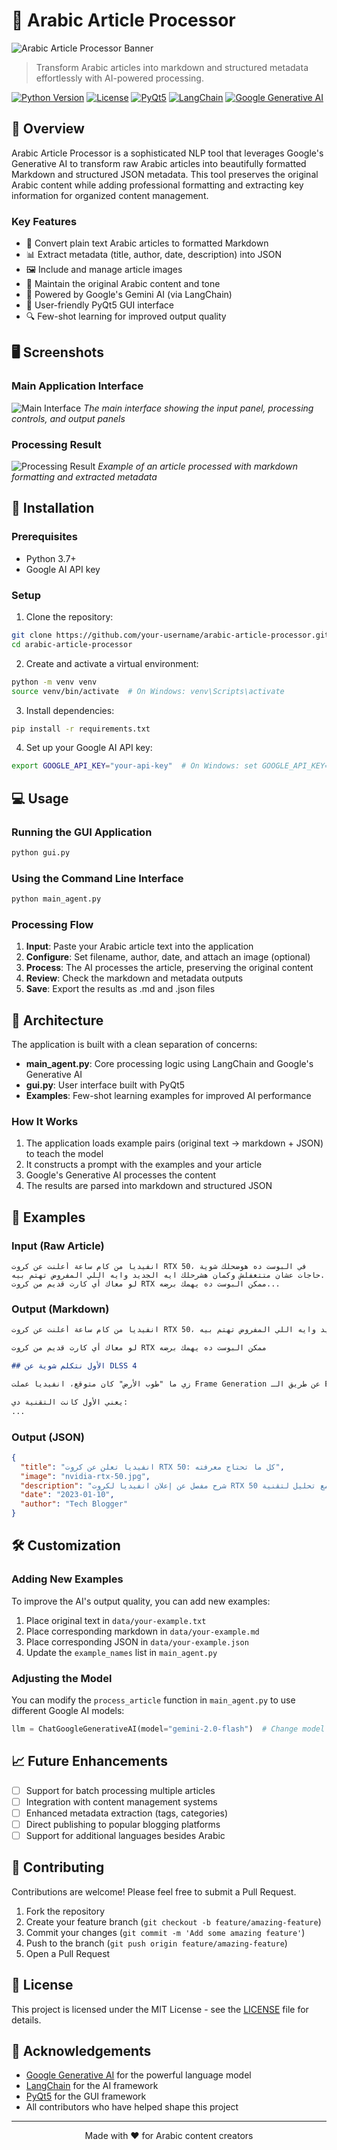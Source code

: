 # 🌙 Arabic Article Processor

![Arabic Article Processor Banner](https://via.placeholder.com/1200x300)

> Transform Arabic articles into markdown and structured metadata effortlessly with AI-powered processing.

[![Python Version](https://img.shields.io/badge/python-3.7%2B-blue)](https://www.python.org/downloads/)
[![License](https://img.shields.io/badge/license-MIT-green)](LICENSE)
[![PyQt5](https://img.shields.io/badge/PyQt5-5.15.2-brightgreen)](https://pypi.org/project/PyQt5/)
[![LangChain](https://img.shields.io/badge/LangChain-0.1.0-orange)](https://python.langchain.com/docs/get_started/introduction)
[![Google Generative AI](https://img.shields.io/badge/Google%20Generative%20AI-API-4285F4)](https://ai.google.dev/)

## 📖 Overview

Arabic Article Processor is a sophisticated NLP tool that leverages Google's Generative AI to transform raw Arabic articles into beautifully formatted Markdown and structured JSON metadata. This tool preserves the original Arabic content while adding professional formatting and extracting key information for organized content management.

### Key Features

- 🔄 Convert plain text Arabic articles to formatted Markdown
- 📊 Extract metadata (title, author, date, description) into JSON
- 🖼️ Include and manage article images
- 📝 Maintain the original Arabic content and tone
- 🧠 Powered by Google's Gemini AI (via LangChain)
- 🎨 User-friendly PyQt5 GUI interface
- 🔍 Few-shot learning for improved output quality

## 🖥️ Screenshots

### Main Application Interface
![Main Interface](https://via.placeholder.com/800x500)
*The main interface showing the input panel, processing controls, and output panels*

### Processing Result
![Processing Result](https://via.placeholder.com/800x500)
*Example of an article processed with markdown formatting and extracted metadata*

## 🚀 Installation

### Prerequisites
- Python 3.7+
- Google AI API key

### Setup

1. Clone the repository:
```bash
git clone https://github.com/your-username/arabic-article-processor.git
cd arabic-article-processor
```

2. Create and activate a virtual environment:
```bash
python -m venv venv
source venv/bin/activate  # On Windows: venv\Scripts\activate
```

3. Install dependencies:
```bash
pip install -r requirements.txt
```

4. Set up your Google AI API key:
```bash
export GOOGLE_API_KEY="your-api-key"  # On Windows: set GOOGLE_API_KEY=your-api-key
```

## 💻 Usage

### Running the GUI Application

```bash
python gui.py
```

### Using the Command Line Interface

```bash
python main_agent.py
```

### Processing Flow

1. **Input**: Paste your Arabic article text into the application
2. **Configure**: Set filename, author, date, and attach an image (optional)
3. **Process**: The AI processes the article, preserving the original content
4. **Review**: Check the markdown and metadata outputs
5. **Save**: Export the results as .md and .json files

## 🧩 Architecture

The application is built with a clean separation of concerns:

- **main_agent.py**: Core processing logic using LangChain and Google's Generative AI
- **gui.py**: User interface built with PyQt5
- **Examples**: Few-shot learning examples for improved AI performance

### How It Works

1. The application loads example pairs (original text → markdown + JSON) to teach the model
2. It constructs a prompt with the examples and your article
3. Google's Generative AI processes the content
4. The results are parsed into markdown and structured JSON

## 📝 Examples

### Input (Raw Article)
```
انفيديا من كام ساعة أعلنت عن كروت RTX 50، في البوست ده هوضحلك شوية حاجات عشان متتغفلش وكمان هشرحلك ايه الجديد وايه اللي المفروض تهتم بيه.
لو معاك أي كارت قديم من كروت RTX ممكن البوست ده يهمك برضه...
```

### Output (Markdown)
```markdown
انفيديا من كام ساعة أعلنت عن كروت RTX 50، في البوست ده هوضحلك شوية حاجات عشان متتغفلش وكمان هشرحلك ايه الجديد وايه اللي المفروض تهتم بيه.

لو معاك أي كارت قديم من كروت RTX ممكن البوست ده يهمك برضه

## الأول نتكلم شوية عن DLSS 4

زي ما "طوب الأرض" كان متوقع، انفيديا عملت Frame Generation عن طريق الـ Extrapolation بدل الـ Interpolation.

يعني الأول كانت التقنية دي:
...
```

### Output (JSON)
```json
{
  "title": "انفيديا تعلن عن كروت RTX 50: كل ما تحتاج معرفته",
  "image": "nvidia-rtx-50.jpg",
  "description": "شرح مفصل عن إعلان انفيديا لكروت RTX 50 الجديدة، مع تحليل لتقنية DLSS 4 وميزات الكروت",
  "date": "2023-01-10",
  "author": "Tech Blogger"
}
```

## 🛠️ Customization

### Adding New Examples

To improve the AI's output quality, you can add new examples:

1. Place original text in `data/your-example.txt`
2. Place corresponding markdown in `data/your-example.md`
3. Place corresponding JSON in `data/your-example.json`
4. Update the `example_names` list in `main_agent.py`

### Adjusting the Model

You can modify the `process_article` function in `main_agent.py` to use different Google AI models:

```python
llm = ChatGoogleGenerativeAI(model="gemini-2.0-flash")  # Change model here
```

## 📈 Future Enhancements

- [ ] Support for batch processing multiple articles
- [ ] Integration with content management systems
- [ ] Enhanced metadata extraction (tags, categories)
- [ ] Direct publishing to popular blogging platforms
- [ ] Support for additional languages besides Arabic

## 👥 Contributing

Contributions are welcome! Please feel free to submit a Pull Request.

1. Fork the repository
2. Create your feature branch (`git checkout -b feature/amazing-feature`)
3. Commit your changes (`git commit -m 'Add some amazing feature'`)
4. Push to the branch (`git push origin feature/amazing-feature`)
5. Open a Pull Request

## 📄 License

This project is licensed under the MIT License - see the [LICENSE](LICENSE) file for details.

## 🙏 Acknowledgements

- [Google Generative AI](https://ai.google.dev/) for the powerful language model
- [LangChain](https://python.langchain.com/) for the AI framework
- [PyQt5](https://pypi.org/project/PyQt5/) for the GUI framework
- All contributors who have helped shape this project

---

<p align="center">Made with ❤️ for Arabic content creators</p>
